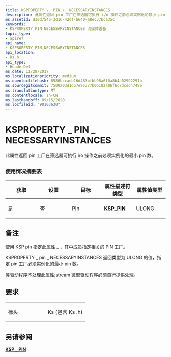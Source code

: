 ```yaml
---
title: KSPROPERTY \_ PIN \_ NECESSARYINSTANCES
description: 此属性返回 pin 工厂在筛选器可执行 i/o 操作之前必须实例化的最小 pin 数。
ms.assetid: d30d7546-3d16-42df-b640-a8ec37bca35c
keywords:
- KSPROPERTY_PIN_NECESSARYINSTANCES 流媒体设备
topic_type:
- apiref
api_name:
- KSPROPERTY_PIN_NECESSARYINSTANCES
api_location:
- ks.h
api_type:
- HeaderDef
ms.date: 11/28/2017
ms.localizationpriority: medium
ms.openlocfilehash: 8586bccaeb16d483bfbb98a6f0a8b4a02992291b
ms.sourcegitcommit: 7500a03d1d57e95377b0b182a06f6c7dcdd4748e
ms.translationtype: MT
ms.contentlocale: zh-CN
ms.lasthandoff: 09/15/2020
ms.locfileid: "90103630"
---
```

# <a name="ksproperty_pin_necessaryinstances"></a>KSPROPERTY \_ PIN \_ NECESSARYINSTANCES


此属性返回 pin 工厂在筛选器可执行 i/o 操作之前必须实例化的最小 pin 数。

## <span id="ddk_ksproperty_pin_necessaryinstances_ks"></span><span id="DDK_KSPROPERTY_PIN_NECESSARYINSTANCES_KS"></span>


### <a name="usage-summary-table"></a>使用情况摘要表

<table>
<colgroup>
<col width="20%" />
<col width="20%" />
<col width="20%" />
<col width="20%" />
<col width="20%" />
</colgroup>
<thead>
<tr class="header">
<th>获取</th>
<th>设置</th>
<th>目标</th>
<th>属性描述符类型</th>
<th>属性值类型</th>
</tr>
</thead>
<tbody>
<tr class="odd">
<td><p>是</p></td>
<td><p>否</p></td>
<td><p>Pin</p></td>
<td><p><a href="/windows-hardware/drivers/ddi/ks/ns-ks-ksp_pin" data-raw-source="[&lt;strong&gt;KSP_PIN&lt;/strong&gt;](/windows-hardware/drivers/ddi/ks/ns-ks-ksp_pin)"><strong>KSP_PIN</strong></a></p></td>
<td><p>ULONG</p></td>
</tr>
</tbody>
</table>

 

<a name="remarks"></a>备注
-------

使用 KSP pin 指定此属性 \_ ，其中成员指定相关的 PIN 工厂。

KSPROPERTY \_ pin \_ NECESSARYINSTANCES 返回类型为 ULONG 的值，指定 pin 工厂必须实例化的最小 pin 数。

类驱动程序不处理此属性;stream 微型驱动程序必须自行提供处理。

<a name="requirements"></a>要求
------------

<table>
<colgroup>
<col width="50%" />
<col width="50%" />
</colgroup>
<tbody>
<tr class="odd">
<td><p>标头</p></td>
<td>Ks (包含 Ks .h) </td>
</tr>
</tbody>
</table>

## <a name="see-also"></a>另请参阅


[**KSP \_ PIN**](/windows-hardware/drivers/ddi/ks/ns-ks-ksp_pin)

